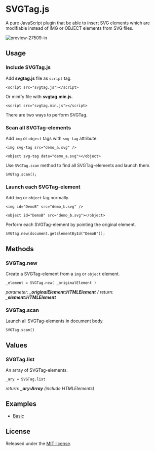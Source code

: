 # SVGTag.js
A pure JavaScript plugin that be able to insert SVG elements which are modifiable instead of IMG or OBJECT elements from SVG files.

![preview-27509-in](https://media.giphy.com/media/EPSuQxL0Toqxr3KTfo/giphy.gif)

## Usage

### Include SVGTag.js

Add **svgtag.js** file as ```script``` tag.

```
<script src="svgtag.js"></script>
```

Or minify file with **svgtag.min.js**.

```
<script src="svgtag.min.js"></script>
```

There are two ways to perform SVGTag.

### Scan all SVGTag-elements

Add ```img``` or ```object``` tags with ```svg-tag``` attribute.

```
<img svg-tag src="demo_a.svg" />
```

```
<object svg-tag data="demo_a.svg"></object>
```

Use ```SVGTag.scan``` method to find all SVGTag-elements and launch them.

```
SVGTag.scan();
```

### Launch each SVGTag-element

Add ```img``` or ```object``` tag normally.

```
<img id="DemoB" src="demo_b.svg" />
```

```
<object id="DemoB" src="demo_b.svg"></object>
```

Perform each SVGTag-element by pointing the original element.

```
SVGTag.new(document.getElementById("DemoB"));
```

## Methods


### SVGTag.new

Create a SVGTag-element from a ```img``` or ```object``` element.

```
_element = SVGTag.new( _originalElement )
```
_parameter: **\_originalElement:HTMLElement** / return: **\_element:HTMLElement**_


### SVGTag.scan
Launch all SVGTag-elements in document body.

```
SVGTag.scan()
```

## Values
### SVGTag.list

An array of SVGTag-elements.

```
_ary = SVGTag.list
```
_return: **\_ary:Array** (include HTMLElements)_


## Examples

* [Basic](http://wildtyto.github.io/SVGTag.js/example/)

## License
Released under the <a href="http://www.opensource.org/licenses/MIT">MIT license</a>.